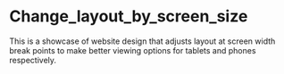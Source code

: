 # Change_layout_by_screen_size

This is a showcase of website design that adjusts layout at screen width break points to make better viewing options for tablets and phones respectively.
